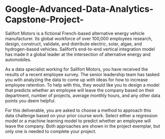 # Google-Advanced-Data-Analytics-Capstone-Project-

Salifort Motors is a fictional French-based alternative energy vehicle manufacturer. Its global workforce of over 100,000 employees research, design, construct, validate, and distribute electric, solar, algae, and hydrogen-based vehicles. Salifort’s end-to-end vertical integration model has made it a global leader at the intersection of alternative energy and automobiles. 

As a data specialist working for Salifort Motors, you have received the results of a recent employee survey. The senior leadership team has tasked you with analyzing the data to come up with ideas for how to increase employee retention. To help with this, they would like you to design a model that predicts whether an employee will leave the company based on their  department, number of projects, average monthly hours, and any other data points you deem helpful. 

For this deliverable, you are asked to choose a method to approach this data challenge based on your prior course work. Select either a regression model or a machine learning model to predict whether an employee will leave the company. Both approaches are shown in the project exemplar, but only one is needed to complete your project.
